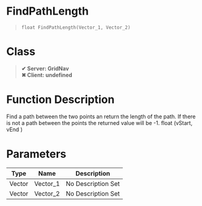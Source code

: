 # FindPathLength
> `float FindPathLength(Vector_1, Vector_2)`
# Class
> __✔ Server: GridNav__  
> __✖ Client: undefined__  
# Function Description
Find a path between the two points an return the length of the path. If there is not a path between the points the returned value will be -1. float (vStart, vEnd )
# Parameters
Type|Name|Description
--|--|--
Vector|Vector_1|No Description Set
Vector|Vector_2|No Description Set
